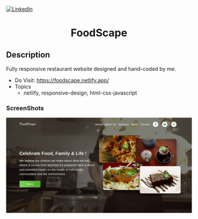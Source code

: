 [![LinkedIn][linkedin-shield]][linkedin-url]

<h1 align="center">FoodScape</h1>

## Description
Fully responsive restaurant website designed and hand-coded by me.

- Do Visit: https://foodscape.netlify.app/
- Topics
  - netlify, responsive-design, html-css-javascript

### ScreenShots
![alt text](assets/img/rec-min.gif "GIF Image")

<!-- MARKDOWN LINKS & IMAGES -->
<!-- https://www.markdownguide.org/basic-syntax/#reference-style-links -->
[linkedin-shield]: https://img.shields.io/badge/-LinkedIn-black.svg?style=for-the-badge&logo=linkedin&colorB=555
[linkedin-url]: https://www.linkedin.com/in/shyam-bodke/
